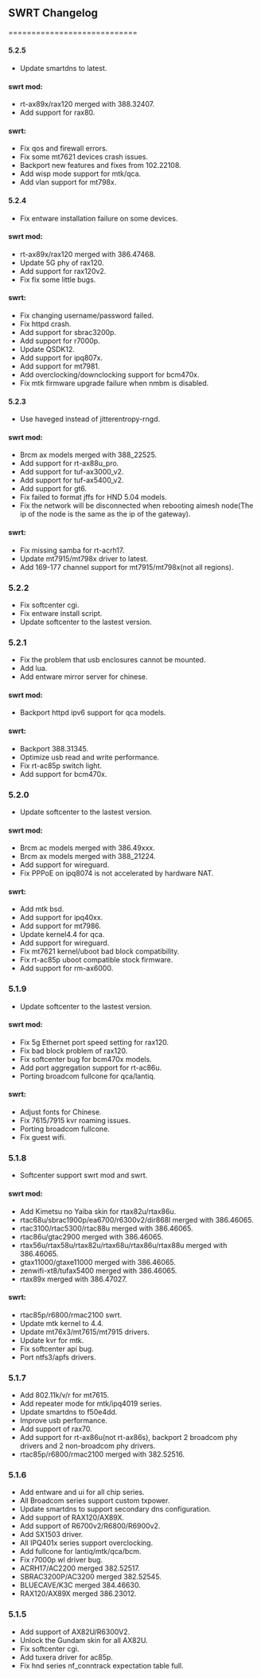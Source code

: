 ## SWRT Changelog

============================

#### 5.2.5

* Update smartdns to latest.
#### swrt mod:
* rt-ax89x/rax120 merged with 388.32407.
* Add support for rax80.
#### swrt:
* Fix qos and firewall errors.
* Fix some mt7621 devices crash issues.
* Backport new features and fixes from 102.22108.
* Add wisp mode support for mtk/qca.
* Add vlan support for mt798x.

#### 5.2.4

* Fix entware installation failure on some devices.
#### swrt mod:
* rt-ax89x/rax120 merged with 386.47468.
* Update 5G phy of rax120.
* Add support for rax120v2.
* Fix fix some little bugs.
#### swrt:
* Fix changing username/password failed.
* Fix httpd crash.
* Add support for sbrac3200p.
* Add support for r7000p.
* Update QSDK12.
* Add support for ipq807x.
* Add support for mt7981.
* Add overclocking/downclocking support for bcm470x.
* Fix mtk firmware upgrade failure when nmbm is disabled.

#### 5.2.3

* Use haveged instead of jitterentropy-rngd.  
#### swrt mod:
* Brcm ax models merged with 388_22525.
* Add support for rt-ax88u_pro.
* Add support for tuf-ax3000_v2.
* Add support for tuf-ax5400_v2.
* Add support for gt6.
* Fix failed to format jffs for HND 5.04 models.
* Fix the network will be disconnected when rebooting aimesh node(The ip of the node is the same as the ip of the gateway).
#### swrt:
* Fix missing samba for rt-acrh17.
* Update mt7915/mt798x driver to latest.
* Add 169-177 channel support for mt7915/mt798x(not all regions).

### 5.2.2
* Fix softcenter cgi.
* Fix entware install script.
* Update softcenter to the lastest version.

### 5.2.1
* Fix the problem that usb enclosures cannot be mounted.
* Add lua.
* Add entware mirror server for chinese.
#### swrt mod:
* Backport httpd ipv6 support for qca models.  
#### swrt:
* Backport 388.31345.
* Optimize usb read and write performance.
* Fix rt-ac85p switch light.
* Add support for bcm470x.

### 5.2.0
* Update softcenter to the lastest version.
#### swrt mod:
* Brcm ac models merged with 386.49xxx.
* Brcm ax models merged with 388_21224.
* Add support for wireguard.
* Fix PPPoE on ipq8074 is not accelerated by hardware NAT.
#### swrt:
* Add mtk bsd.
* Add support for ipq40xx.
* Add support for mt7986.
* Update kernel4.4 for qca.
* Add support for wireguard.
* Fix mt7621 kernel/uboot bad block compatibility.
* Fix rt-ac85p uboot compatible stock firmware.
* Add support for rm-ax6000.

### 5.1.9
* Update softcenter to the lastest version.
#### swrt mod:
* Fix 5g Ethernet port speed setting for rax120.
* Fix bad block problem of rax120.
* Fix softcenter bug for bcm470x models.
* Add port aggregation support for rt-ac86u.
* Porting broadcom fullcone for qca/lantiq.
#### swrt:
* Adjust fonts for Chinese.
* Fix 7615/7915 kvr roaming issues.
* Porting broadcom fullcone.
* Fix guest wifi.

### 5.1.8
* Softcenter support swrt mod and swrt.
#### swrt mod:
* Add Kimetsu no Yaiba skin for rtax82u/rtax86u.
* rtac68u/sbrac1900p/ea6700/r6300v2/dir868l merged with 386.46065.
* rtac3100/rtac5300/rtac88u merged with 386.46065.
* rtac86u/gtac2900 merged with 386.46065.
* rtax56u/rtax58u/rtax82u/rtax68u/rtax86u/rtax88u merged with 386.46065.
* gtax11000/gtaxe11000 merged with 386.46065.
* zenwifi-xt8/tufax5400 merged with 386.46065.
* rtax89x merged with 386.47027.
#### swrt:
* rtac85p/r6800/rmac2100 swrt.
* Update mtk kernel to 4.4.
* Update mt76x3/mt7615/mt7915 drivers.
* Update kvr for mtk.
* Fix softcenter api bug.
* Port ntfs3/apfs drivers.

### 5.1.7

* Add 802.11k/v/r for mt7615.
* Add repeater mode for mtk/ipq4019 series.
* Update smartdns to f50e4dd.
* Improve usb performance.
* Add support of rax70.
* Add support for rt-ax86u(not rt-ax86s), backport 2 broadcom phy drivers and 2 non-broadcom phy drivers.
* rtac85p/r6800/rmac2100 merged with 382.52516.


### 5.1.6

* Add entware and ui for all chip series.
* All Broadcom series support custom txpower.
* Update smartdns to support secondary dns configuration.
* Add support of RAX120/AX89X.
* Add support of R6700v2/R6800/R6900v2.
* Add SX1503 driver.
* All IPQ401x series support overclocking.
* Add fullcone for lantiq/mtk/qca/bcm.
* Fix r7000p wl driver bug.
* ACRH17/AC2200 merged 382.52517.
* SBRAC3200P/AC3200 merged 382.52545.
* BLUECAVE/K3C merged 384.46630.
* RAX120/AX89X merged 386.23012.

### 5.1.5

* Add support of AX82U/R6300V2.
* Unlock the Gundam skin for all AX82U.
* Fix softcenter cgi.
* Add tuxera driver for ac85p.
* Fix hnd series nf_conntrack expectation table full.


